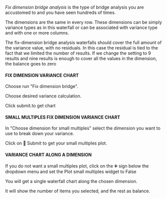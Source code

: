 *Fix dimension bridge analysis* is the type of bridge analysis you are accustomed to and you have seen hundreds of times. 

The dimensions are the same in every row. These dimensions can be simply variance types as in this waterfall or can be associated with variance type and with one or more columns.

The fix-dimension bridge analysis waterfalls should cover the full amount of the variance value, with no residuals.  In this case the residual is tied to the fact that we limited the number of results. If we change the setting to 9 results and nine results is enough to cover all the values in the dimension, the balance goes to zero

#### FIX DIMENSION VARIANCE CHART

Choose run "Fix dimension bridge".  

Choose desired variance calculation.

Click submit.to get chart

#### SMALL MULTIPLES FIX DIMENSION VARIANCE CHART 

In "Choose dimension for small multiples" select the dimension you want to use to break down your variance. 

Click on 🚀 Submit  to get your small multiples plot.

#### VARIANCE CHART ALONG A DIMENSION

If you do not want a small multiples plot, click on the ➕ sign below the dropdown menu and set the Plot small multiples widget to False

You will get a single waterfall chart along the chosen dimension.

It will show the number of items you selected, and the rest as balance.


